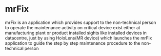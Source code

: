 # mrFix
mrFix is an application which provides support to the non-technical person to operate the maintenance activity on critical device exist either at manufacturing plant or product installed sights like installed devices in datacentre, just by using HoloLens(MR device) which launches the mrFix application to guide the step by step maintenance procedure to the non-technical person

